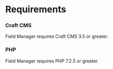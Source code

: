 # Requirements

### Craft CMS
Field Manager requires Craft CMS 3.5 or greater.

### PHP
Field Manager requires PHP 7.2.5 or greater.
